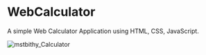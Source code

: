 
# WebCalculator
A simple Web Calculator Application using HTML, CSS, JavaScript. 

![mstbithy_Calculator](https://user-images.githubusercontent.com/38099327/122455283-0809ba80-cfce-11eb-82f6-506ba810e254.PNG)


